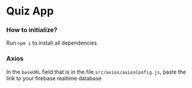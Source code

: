 # Quiz App

### How to initialize?

Run `npm i` to install all dependencies 

### Axios

In the `baseURL` field that is in the file `src/axios/axiosConfig.js`, paste the link to your firebase realtime database
